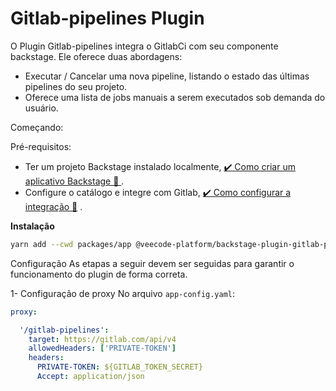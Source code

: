 # Gitlab-pipelines Plugin

O Plugin Gitlab-pipelines integra o GitlabCi com seu componente backstage.
Ele oferece duas abordagens:
- Executar / Cancelar uma nova pipeline, listando o estado das últimas pipelines do seu projeto.
- Oferece uma lista de jobs manuais a serem executados sob demanda do usuário.

Começando:

Pré-requisitos:
  - Ter um projeto Backstage instalado localmente, <a href="https://backstage.io/docs/getting-started/create-an-app/" target="_blank">✔️ Como criar um aplicativo Backstage 📃 </a>.
  - Configure o catálogo e integre com Gitlab, <a href="https://backstage.io/docs/integrations/gitlab/locations" target="_blank">✔️ Como configurar a integração 📃</a> .

**Instalação**

```bash
yarn add --cwd packages/app @veecode-platform/backstage-plugin-gitlab-pipelines
```

Configuração
As etapas a seguir devem ser seguidas para garantir o funcionamento do plugin de forma correta.

1- Configuração de proxy
No arquivo `app-config.yaml`:
```yaml
proxy:

  '/gitlab-pipelines':
    target: https://gitlab.com/api/v4
    allowedHeaders: ['PRIVATE-TOKEN']
    headers:
      PRIVATE-TOKEN: ${GITLAB_TOKEN_SECRET}
      Accept: application/json 
```
